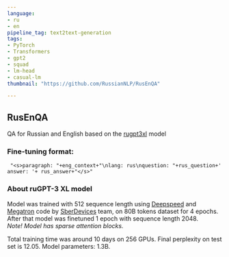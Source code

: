 ```yaml
---
language:
- ru
- en
pipeline_tag: text2text-generation
tags:
- PyTorch
- Transformers
- gpt2
- squad
- lm-head
- casual-lm
thumbnail: "https://github.com/RussianNLP/RusEnQA"

---
```


## RusEnQA

QA for Russian and English based on the [rugpt3xl](https://huggingface.co/sberbank-ai/rugpt3xl) model

### Fine-tuning format:

```
 "<s>paragraph: "+eng_context+"\nlang: rus\nquestion: "+rus_question+' answer: '+ rus_answer+"</s>"
```

### About ruGPT-3 XL model
Model was trained with 512 sequence length using [Deepspeed](https://github.com/microsoft/DeepSpeed) and [Megatron](https://github.com/NVIDIA/Megatron-LM) code by [SberDevices](https://sberdevices.ru/) team, on 80B tokens dataset for 4 epochs. After that model was finetuned 1 epoch with sequence length 2048.  
*Note! Model has sparse attention blocks.*

Total training time was around 10 days on 256 GPUs.
Final perplexity on test set is 12.05. Model parameters: 1.3B.